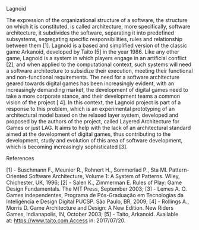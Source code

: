 Lagnoid

The expression of the organizational structure of a software, the structure on which it is constituted, is called architecture, more specifically, software architecture, it subdivides the software, separating it into predefined subsystems, segregating specific responsibilities, rules and relationship between them [1].
Lagnoid is a based and simplified version of the classic game Arkanoid, developed by Taito [5] in the year 1986. Like any other game, Lagnoid is a system in which players engage in an artificial conflict [2], and when applied to the computational context, such systems will need a software architecture to subsidize their execution, meeting their functional and non-functional requirements.
The need for a software architecture geared towards digital games has been increasingly evident, with an increasingly demanding market, the development of digital games need to take a more corporate stance, and their development teams a common vision of the project [ 4].
In this context, the Lagnoid project is part of a response to this problem, which is an experimental prototyping of an architectural model based on the relaxed layer system, developed and proposed by the authors of the project, called Layered Architecture for Games or just LAG. It aims to help with the lack of an architectural standard aimed at the development of digital games, thus contributing to the development, study and evolution of this area of software development, which is becoming increasingly sophisticated [3].

References

[1] - Buschmann F., Meunier R., Rohnert H., Sommerlad P., Sta Ml. Pattern-Oriented Software Architecture, Volume 1: A System of Patterns. Wiley, Chichester, UK, 1996;
[2] - Salen K., Zimmerman E. Rules of Play: Game Design Fundamentals. The MIT Press, September 2003;
[3] - Lemes A. O. Games independentes, Programa de Pós-Graduação em Tecnologias da Inteligência e Design Digital PUCSP. São Paulo, BR, 2009;
[4] - Rollings A., Morris D. Game Architecture and Design: A New Edition. New Riders Games, Indianapolis, IN, October 2003; [5] - Taito, Arkanoid. Available at: https://www.taito.com Access in: 2017/07/20.
